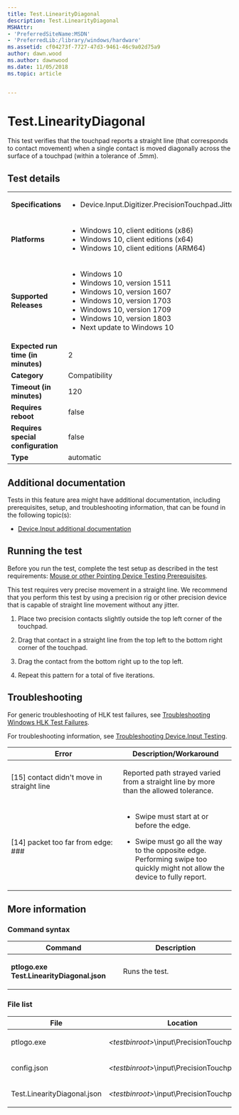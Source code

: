 ```yaml
---
title: Test.LinearityDiagonal
description: Test.LinearityDiagonal
MSHAttr:
- 'PreferredSiteName:MSDN'
- 'PreferredLib:/library/windows/hardware'
ms.assetid: cf04273f-7727-47d3-9461-46c9a02d75a9
author: dawn.wood
ms.author: dawnwood
ms.date: 11/05/2018
ms.topic: article


---
```


# <span id="p_hlk_test.5eba881d-82b3-40ec-8a75-ad1a320fcb56"></span>Test.LinearityDiagonal


This test verifies that the touchpad reports a straight line (that corresponds to contact movement) when a single contact is moved diagonally across the surface of a touchpad (within a tolerance of .5mm).

## Test details

|||
|---|---|
| **Specifications**  | <ul><li>Device.Input.Digitizer.PrecisionTouchpad.Jitter</li></ul> |  
| **Platforms**   | <ul><li>Windows 10, client editions (x86)</li><li>Windows 10, client editions (x64)</li><li>Windows 10, client editions (ARM64)</li></ul> |
| **Supported Releases** | <ul><li>Windows 10</li><li>Windows 10, version 1511</li><li>Windows 10, version 1607</li><li>Windows 10, version 1703</li><li>Windows 10, version 1709</li><li>Windows 10, version 1803</li><li>Next update to Windows 10</li></ul> |
|**Expected run time (in minutes)**| 2 |
|**Category**| Compatibility |
|**Timeout (in minutes)**| 120 |
|**Requires reboot**| false |
|**Requires special configuration**| false |
|**Type**| automatic |



## <span id="Additional_documentation"></span><span id="additional_documentation"></span><span id="ADDITIONAL_DOCUMENTATION"></span>Additional documentation


Tests in this feature area might have additional documentation, including prerequisites, setup, and troubleshooting information, that can be found in the following topic(s):

-   [Device.Input additional documentation](device-input-additional-documentation.md)

## <span id="Running_the_test"></span><span id="running_the_test"></span><span id="RUNNING_THE_TEST"></span>Running the test


Before you run the test, complete the test setup as described in the test requirements: [Mouse or other Pointing Device Testing Prerequisites](mouse-or-other-pointing-device-testing-prerequisites.md).

This test requires very precise movement in a straight line. We recommend that you perform this test by using a precision rig or other precision device that is capable of straight line movement without any jitter.

1.  Place two precision contacts slightly outside the top left corner of the touchpad.

2.  Drag that contact in a straight line from the top left to the bottom right corner of the touchpad.

3.  Drag the contact from the bottom right up to the top left.

4.  Repeat this pattern for a total of five iterations.

## <span id="Troubleshooting"></span><span id="troubleshooting"></span><span id="TROUBLESHOOTING"></span>Troubleshooting


For generic troubleshooting of HLK test failures, see [Troubleshooting Windows HLK Test Failures](../user/troubleshooting-windows-hlk-test-failures.md).

For troubleshooting information, see [Troubleshooting Device.Input Testing](troubleshooting-deviceinput-testing.md).

<table>
<colgroup>
<col width="50%" />
<col width="50%" />
</colgroup>
<thead>
<tr class="header">
<th>Error</th>
<th>Description/Workaround</th>
</tr>
</thead>
<tbody>
<tr class="odd">
<td><p>[15] contact didn&#39;t move in straight line</p></td>
<td><p>Reported path strayed varied from a straight line by more than the allowed tolerance.</p></td>
</tr>
<tr class="even">
<td><p>[14] packet too far from edge: ###</p></td>
<td><ul>
<li><p>Swipe must start at or before the edge.</p></li>
<li><p>Swipe must go all the way to the opposite edge. Performing swipe too quickly might not allow the device to fully report.</p></li>
</ul></td>
</tr>
</tbody>
</table>



## <span id="More_information"></span><span id="more_information"></span><span id="MORE_INFORMATION"></span>More information


### <span id="Command_syntax"></span><span id="command_syntax"></span><span id="COMMAND_SYNTAX"></span>Command syntax

<table>
<colgroup>
<col width="50%" />
<col width="50%" />
</colgroup>
<thead>
<tr class="header">
<th>Command</th>
<th>Description</th>
</tr>
</thead>
<tbody>
<tr class="odd">
<td><p><strong>ptlogo.exe Test.LinearityDiagonal.json</strong></p></td>
<td><p>Runs the test.</p></td>
</tr>
</tbody>
</table>



### <span id="File_list"></span><span id="file_list"></span><span id="FILE_LIST"></span>File list

<table>
<colgroup>
<col width="50%" />
<col width="50%" />
</colgroup>
<thead>
<tr class="header">
<th>File</th>
<th>Location</th>
</tr>
</thead>
<tbody>
<tr class="odd">
<td><p>ptlogo.exe</p></td>
<td><p><em>&lt;testbinroot&gt;</em>\input\PrecisionTouchpad&lt;/p&gt;</td>
</tr>
<tr class="even">
<td><p>config.json</p></td>
<td><p><em>&lt;testbinroot&gt;</em>\input\PrecisionTouchpad&lt;/p&gt;</td>
</tr>
<tr class="odd">
<td><p>Test.LinearityDiagonal.json</p></td>
<td><p><em>&lt;testbinroot&gt;</em>\input\PrecisionTouchpad&lt;/p&gt;</td>
</tr>
</tbody>
</table>












